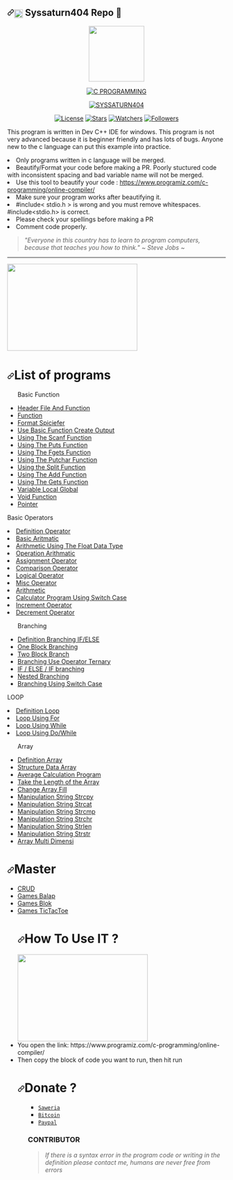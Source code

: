 <h2><a id="user-content-octocat-fork-and-eight_pointed_black_star-star-this-repo" class="anchor" aria-hidden="true" href="https://github.com/syssaturn404/CLanguage"><svg class="octicon octicon-link" viewBox="0 0 16 16" version="1.1" width="16" height="16" aria-hidden="true"><path fill-rule="evenodd" d="M7.775 3.275a.75.75 0 001.06 1.06l1.25-1.25a2 2 0 112.83 2.83l-2.5 2.5a2 2 0 01-2.83 0 .75.75 0 00-1.06 1.06 3.5 3.5 0 004.95 0l2.5-2.5a3.5 3.5 0 00-4.95-4.95l-1.25 1.25zm-4.69 9.64a2 2 0 010-2.83l2.5-2.5a2 2 0 012.83 0 .75.75 0 001.06-1.06 3.5 3.5 0 00-4.95 0l-2.5 2.5a3.5 3.5 0 004.95 4.95l1.25-1.25a.75.75 0 00-1.06-1.06l-1.25 1.25a2 2 0 01-2.83 0z"></path></svg></a><img class="emoji" title="Design By Syssaturn404" alt="design-by-syssaturn404" src="https://github.githubassets.com/images/icons/emoji/octocat.png" height="20" width="20" align="absmiddle"> Syssaturn404 Repo <g-emoji class="g-emoji" alias="eight_pointed_black_star" fallback-src="https://github.githubassets.com/images/icons/emoji/unicode/2734.png">💫</g-emoji></h2>
<p align="center">
  <img src="https://avatars2.githubusercontent.com/u/73187606?s=400&u=b002ac3b2cf0e0b69c4ec80df04a97d49b4c498a&v=4" width="128px" height="128px"/>
</p></center>
<p align ="center">
<a href ="https://github.com/syssaturn404/CLanguage"><img title="C PROGRAMMING" src="https://img.shields.io/badge/C PROGRAMMING-blue?colorC=%23ff0000&amp;colorB=%23017e40&amp;style=for-the-badge" style="max-width:100%;"></a></p>
<p align="center">
<a href="https://github.com/syssaturn404"><img title="SYSSATURN404" src="https://img.shields.io/badge/Author-Syssaturn404-blue.svg?style=for-the-badge&logo=github"></a></p>
<p align="center">
<a href ="#"><img title="License" src ="https://img.shields.io/aur/license/c"></a>
<a href="#"><img title="Stars" src="https://img.shields.io/github/stars/syssaturn404/CLanguage?color=red"></a>
<a href="#"><img title="Watchers" src="https://img.shields.io/github/watchers/syssaturn404/CLanguage"></a>
<a href="#"><img title="Followers" src="https://img.shields.io/github/followers/syssaturn404?color=red&label=Followers"></a></center>
</p>
<p>This program is written in Dev C++ IDE for windows. This program is not very advanced because it is beginner friendly and has lots of bugs. Anyone new to the c language can put this example into practice.</p>
<li>Only programs written in c language will be merged.</li>
<li>Beautify/Format your code before making a PR. Poorly stuctured code with inconsistent spacing and bad variable name will not be merged.</li>
<li>Use this tool to beautify your code : <a href="https://www.programiz.com/c-programming/online-compiler/" rel="nofollow">https://www.programiz.com/c-programming/online-compiler/</a></li>
<li>Make sure your program works after beautifying it.</li>
<li>#include&lt; stdio.h &gt; is wrong and you must remove whitespaces. #include&lt;stdio.h&gt; is correct.</li>
<li>Please check your spellings before making a PR</li>
<li>Comment code properly.</li>
<blockquote><em>"Everyone in this country has to learn to program computers, 
    because that teaches you how to think." ~ Steve Jobs ~</blockquote></em><hr />
<img src ="https://a.top4top.io/p_1776ffkdr1.png" width ="300px" height = "200px">
<h1><a id="user-content-list-of-programs" class="anchor" aria-hidden="true" href="#list-of-programs"><svg class="octicon octicon-link" viewBox="0 0 16 16" version="1.1" width="16" height="16" aria-hidden="true"><path fill-rule="evenodd" d="M7.775 3.275a.75.75 0 001.06 1.06l1.25-1.25a2 2 0 112.83 2.83l-2.5 2.5a2 2 0 01-2.83 0 .75.75 0 00-1.06 1.06 3.5 3.5 0 004.95 0l2.5-2.5a3.5 3.5 0 00-4.95-4.95l-1.25 1.25zm-4.69 9.64a2 2 0 010-2.83l2.5-2.5a2 2 0 012.83 0 .75.75 0 001.06-1.06 3.5 3.5 0 00-4.95 0l-2.5 2.5a3.5 3.5 0 004.95 4.95l1.25-1.25a.75.75 0 00-1.06-1.06l-1.25 1.25a2 2 0 01-2.83 0z"></path></svg></a>List of programs</h1>
<ul>
<p><bold>Basic Function</p></bold>
<li><a href = "https://github.com/syssaturn404/CLanguage/blob/master/headerfileandfunction.txt">Header File And Function</a></li>
<li><a href = "https://github.com/syssaturn404/CLanguage/blob/master/function.txt">Function</a></li>
<li><a href = "https://github.com/syssaturn404/CLanguage/blob/master/FormatSpiciefer.txt">Format Spiciefer</a></li>
<li><a href ="https://github.com/syssaturn404/CLanguage/blob/master/helloworld.c">Use Basic Function Create Output</a></li>
<li><a href = "https://github.com/syssaturn404/CLanguage/blob/master/fungsiscanf.c">Using The Scanf Function</a></li>
<li><a href = "https://github.com/syssaturn404/CLanguage/blob/master/fungsiputs.c">Using The Puts Function</a></li>
<li><a href = "https://github.com/syssaturn404/CLanguage/blob/master/fungsifgets.c">Using The Fgets Function</a></li>
<li><a href = "https://github.com/syssaturn404/CLanguage/blob/master/fungsiputchar.c">Using The Putchar Function</a></li>
<li><a href = "https://github.com/syssaturn404/CLanguage/blob/master/fungsibagi.c">Using the Split Function</a></li>
<li><a href = "https://github.com/syssaturn404/CLanguage/blob/master/fungsiadd.c">Using The Add Function</li></a>
<li><a href = "https://github.com/syssaturn404/CLanguage/blob/master/fungsigets.c">Using The Gets Function</li></a>
<li><a href="https://github.com/syssaturn404/CLanguage/blob/master/Variable_LocalGlobal.c">Variable Local Global</a></li>
<li><a href="https://github.com/syssaturn404/CLanguage/blob/master/FungsiVOID.c">Void Function</a></li>
<li><a href="https://github.com/syssaturn404/CLanguage/blob/master/Pointer.txt">Pointer</li></a></ul>

<p><bold>Basic Operators</p></bold>
<li><a href = "https://github.com/syssaturn404/CLanguage/blob/master/DefinitionOperator.txt">Definition Operator</li></a>
<li><a href = "https://github.com/syssaturn404/CLanguage/blob/master/Arithmatic.c">Basic Aritmatic</li></a>
<li><a href = "https://github.com/syssaturn404/CLanguage/blob/master/Arithmatic.c">Arithmetic Using The Float Data Type</a></li>
<li><a href = "https://github.com/syssaturn404/CLanguage/blob/master/OperationArithmatic.c">Operation Arithmatic</a></li>
<li><a href = "https://github.com/syssaturn404/CLanguage/blob/master/AssignmentOperator.c">Assignment Operator</a></li>
<li><a href= "https://github.c om/syssaturn404/CLanguage/blob/master/Comparison_Operator.c">Comparison Operator</a></li>
<li><a href= "https://github.com/syssaturn404/CLanguage/blob/master/Logical_Operator.c">Logical Operator</a></li>
<li><a href= "https://github.com/syssaturn404/CLanguage/blob/master/Misc_Operator.c">Misc Operator</a></li>
<li><a href="https://github.com/syssaturn404/CLanguage/blob/master/Arithmetic.c">Arithmetic</a></li>
<li><a href= "https://github.com/syssaturn404/CLanguage/blob/master/Calc_UseSwitchCase.c">Calculator Program Using Switch Case</li></a>
<li><a href = "https://github.com/syssaturn404/CLanguage/blob/master/Increment.cpp">Increment Operator</a></li>
<li><a href = "https://github.com/syssaturn404/CLanguage/blob/master/Decrement.cpp">Decrement Operator</a></li>

<ul>
<p><bold>Branching</bold></p>
<li><a href = "https://github.com/syssaturn404/CLanguage/blob/master/Branching/DefinitionBranching.txt">Definition Branching IF/ELSE</a></li>
<li><a href = "https://github.com/syssaturn404/CLanguage/blob/master/Branching/Branching_IFELSE.c">One Block Branching</a></li>
<li><a href = "https://github.com/syssaturn404/CLanguage/tree/master/Branching">Two Block Branch</a></li>
<li><a href = "https://github.com/syssaturn404/CLanguage/blob/master/Branching/Branching_UseOperatorTernary.c">Branching Use Operator Ternary</a></li>
<li><a href = "https://github.com/syssaturn404/CLanguage/blob/master/Branching/Branching_IFELSEIF.c">IF / ELSE / IF branching</a></li>
<li><a href="https://github.com/syssaturn404/CLanguage/blob/master/Branching/Nested_Branching.c">Nested Branching</a></li>
<li><a href="https://github.com/syssaturn404/CLanguage/blob/master/Branching/Branching_Using_SwitchCase.c">Branching Using Switch Case</a></li></ul>
<p><bold>LOOP</bold></p>
<li><a href="https://github.com/syssaturn404/CLanguage/blob/master/LOOP/Definition_Loop.txt">Definition Loop</a></li>
<li><a href="https://github.com/syssaturn404/CLanguage/blob/master/LOOP/Loop_For.c">Loop Using For</a></li>
<li><a href="https://github.com/syssaturn404/CLanguage/blob/master/LOOP/While_LoopBlock.c">Loop Using While</a></li>
<li><a href="https://github.com/syssaturn404/CLanguage/blob/master/LOOP/DO_WHILELoop_Block.c">Loop Using Do/While</a></li></ul>
<ul>
<p><bold>Array</bold></p>
<li><a href="https://github.com/syssaturn404/CLanguage/blob/master/Array/Definition_Array.txt">Definition Array</a></li>
<li><a href="https://github.com/syssaturn404/CLanguage/blob/master/Array/Structure_Data_Array.c">Structure Data Array</a></li>
<li><a href="https://github.com/syssaturn404/CLanguage/blob/master/Array/Program_Hitung_Rata2.c">Average Calculation Program</a></li>
<li><a href="https://github.com/syssaturn404/CLanguage/blob/master/Array/Ambil_Array.c">Take the Length of the Array</a></li>
<li><a href="https://github.com/syssaturn404/CLanguage/blob/master/Array/Ubah_Isi_Array.c">Change Array Fill</a></li>
<li><a href="https://github.com/syssaturn404/CLanguage/blob/master/Array/Manipulation_Strcpy.c">Manipulation String Strcpy</a></li>
<li><a href="https://github.com/syssaturn404/CLanguage/blob/master/Array/Manipulation_Strcat.c">Manipulation String Strcat</a></li>
<li><a href="https://github.com/syssaturn404/CLanguage/blob/master/Array/Manipulation_Strcmp.c">Manipulation String Strcmp</a></li>
<li><a href="https://github.com/syssaturn404/CLanguage/blob/master/Array/Manipulation_Strchr.c">Manipulation String Strchr</a></li>
<li><a href="https://github.com/syssaturn404/CLanguage/blob/master/Array/Manipulation_Strlen.c">Manipulation String Strlen</a></li>
<li><a href="https://github.com/syssaturn404/CLanguage/blob/master/Array/Manipulation_Strstr.c">Manipulation String Strstr</a></li>
<li><a href="https://github.com/syssaturn404/CLanguage/blob/master/Array/Array_Multidimensi.c">Array Multi Dimensi</a></li></ul>
<h1><a id="user-content-list-of-programs" class="anchor" aria-hidden="true" href="https://saweria.co/miawgarong"><svg class="octicon octicon-link" viewBox="0 0 16 16" version="1.1" width="16" height="16" aria-hidden="true"><path fill-rule="evenodd" d="M7.775 3.275a.75.75 0 001.06 1.06l1.25-1.25a2 2 0 112.83 2.83l-2.5 2.5a2 2 0 01-2.83 0 .75.75 0 00-1.06 1.06 3.5 3.5 0 004.95 0l2.5-2.5a3.5 3.5 0 00-4.95-4.95l-1.25 1.25zm-4.69 9.64a2 2 0 010-2.83l2.5-2.5a2 2 0 012.83 0 .75.75 0 001.06-1.06 3.5 3.5 0 00-4.95 0l-2.5 2.5a3.5 3.5 0 004.95 4.95l1.25-1.25a.75.75 0 00-1.06-1.06l-1.25 1.25a2 2 0 01-2.83 0z"></path></svg></a>Master</h1><ul>
<li><a href="https://github.com/syssaturn404/CLanguage/blob/master/Master/CRUD.c">CRUD</a></li>
<li><a href="https://github.com/syssaturn404/CLanguage/blob/master/Master/Balap.cpp">Games Balap</a></li>
<li><a href="https://github.com/syssaturn404/CLanguage/blob/master/Master/Gamebut.cpp">Games Blok</a></li>
<li><a href="https://github.com/syssaturn404/CLanguage/blob/master/Master/GamesTictactoe.c">Games TicTacToe</a></li>
<h1><a id="user-content-How-To-Use-IT-?" class="anchor" aria-hidden="true" href="#list-of-programs"><svg class="octicon octicon-link" viewBox="0 0 16 16" version="1.1" width="16" height="16" aria-hidden="true"><path fill-rule="evenodd" d="M7.775 3.275a.75.75 0 001.06 1.06l1.25-1.25a2 2 0 112.83 2.83l-2.5 2.5a2 2 0 01-2.83 0 .75.75 0 00-1.06 1.06 3.5 3.5 0 004.95 0l2.5-2.5a3.5 3.5 0 00-4.95-4.95l-1.25 1.25zm-4.69 9.64a2 2 0 010-2.83l2.5-2.5a2 2 0 012.83 0 .75.75 0 001.06-1.06 3.5 3.5 0 00-4.95 0l-2.5 2.5a3.5 3.5 0 004.95 4.95l1.25-1.25a.75.75 0 00-1.06-1.06l-1.25 1.25a2 2 0 01-2.83 0z"></path></svg></a>How To Use IT ?</h1>

<img src = "https://k.top4top.io/p_1776fj3tf1.png" width ="300px" height = "200px">
<li>You open the link: https://www.programiz.com/c-programming/online-compiler/</li>
<li>Then copy the block of code you want to run, then hit run</li>
<h1><a id="user-content-list-of-programs" class="anchor" aria-hidden="true" href="https://saweria.co/miawgarong"><svg class="octicon octicon-link" viewBox="0 0 16 16" version="1.1" width="16" height="16" aria-hidden="true"><path fill-rule="evenodd" d="M7.775 3.275a.75.75 0 001.06 1.06l1.25-1.25a2 2 0 112.83 2.83l-2.5 2.5a2 2 0 01-2.83 0 .75.75 0 00-1.06 1.06 3.5 3.5 0 004.95 0l2.5-2.5a3.5 3.5 0 00-4.95-4.95l-1.25 1.25zm-4.69 9.64a2 2 0 010-2.83l2.5-2.5a2 2 0 012.83 0 .75.75 0 001.06-1.06 3.5 3.5 0 00-4.95 0l-2.5 2.5a3.5 3.5 0 004.95 4.95l1.25-1.25a.75.75 0 00-1.06-1.06l-1.25 1.25a2 2 0 01-2.83 0z"></path></svg></a>Donate ? </h1><ul>

* [`Saweria`](https://saweria.co/donate/miawgarong)
* [`Bitcoin`](35oZcwGvePp7j3PQau5cPDKWoQgn8NMBeu)
* [`Paypal`](https://paypal.me/miawgarong)

### CONTRIBUTOR

>*If there is a syntax error in the program code or writing in the definition
please contact me, humans are never free from errors*
